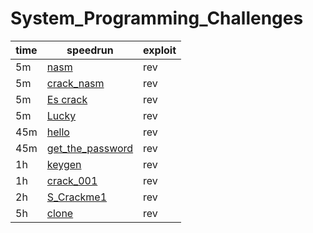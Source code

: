 # System_Programming_Challenges
| time   | speedrun                    | exploit                         |
| ------ | --------------------------- | ------------------------------- |
| 5m     | [nasm](nasm_solve/WriteUp.md) | rev                             |
| 5m     | [crack_nasm](crack_nasm_solve/WriteUp.md) | rev                             |
| 5m     | [Es crack](Es%20crack_solve/WriteUp.md) | rev                             |
| 5m     | [Lucky](Lucky_solve/WriteUp.md) | rev                             |
| 45m     | [hello](hello_solve/WriteUp.md) | rev                             |
| 45m     | [get_the_password](get_the_password_solve/WriteUp.md) | rev                             |
| 1h     | [keygen](keygen_solve/WriteUp.md) | rev                             |
| 1h     | [crack_001](crack_001_solve/WriteUp.md) | rev                             |
| 2h     | [S_Crackme1](S_Crackme1_solve/WriteUp.md) | rev                             |
| 5h     | [clone](clone_solve/WriteUp.md) | rev                             |
